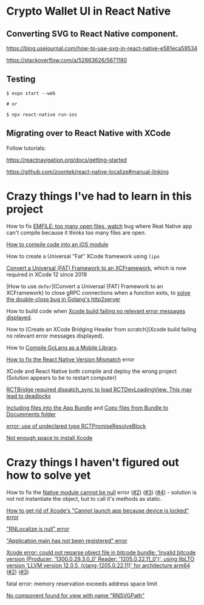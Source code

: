 
# Crypto Wallet UI in React Native


## Converting SVG to React Native component.

https://blog.usejournal.com/how-to-use-svg-in-react-native-e581eca59534

https://stackoverflow.com/a/52663626/5671180

## Testing

```console
$ expo start --web

# or

$ npx react-native run-ios
```

## Migrating over to React Native with XCode

Follow tutorials:

https://reactnavigation.org/docs/getting-started

https://github.com/zoontek/react-native-localize#manual-linking


# Crazy things I've had to learn in this project

How to fix [EMFILE: too many open files, watch](https://flaviocopes.com/react-native-emfile-too-many-open-files/) bug where Reat Native app can't compile because it thinks too many files are open.

[How to compile code into an iOS module](https://rlaguilar.com/posts/integrate-c-library-ios-project-swift/)

How to create a Universal "Fat" XCode framework using `lipo`

[Convert a Universal (FAT) Framework to an XCFramework](https://medium.com/strava-engineering/convert-a-universal-fat-framework-to-an-xcframework-39e33b7bd861), which is now required in XCode 12 since 2019

[How to use `defer`](Convert a Universal (FAT) Framework to an XCFramework) to close gRPC connections when a function exits, to [solve the double-close bug in Golang's http2server](https://stackoverflow.com/questions/70185866/react-native-native-module-looping-call-until-crash-on-ios)

How to build code when [Xcode build failing no relevant error messages displayed](https://stackoverflow.com/questions/64939141/xcode-build-failing-no-relevant-error-messages-displayed).

How to [Create an XCode Bridging Header from scratch](Xcode build failing no relevant error messages displayed).

How to [Compile GoLang as a Mobile Library](https://gaitatzis.medium.com/compile-golang-as-a-mobile-library-243e38590f23).

[How to fix the React Native Version Mismatch](https://blog.waldo.io/react-native-version-mismatch/) error

XCode and React Native both compile and deploy the wrong project (Solution appears to be to restart computer)

[RCTBridge required dispatch_sync to load RCTDevLoadingView. This may lead to deadlocks](https://stackoverflow.com/a/48903673/5671180)

[Including files into the App Bundle](https://www.wired-cat.com/entry/2020/04/24/230903) and [Copy files from Bundle to Documments folder](https://stackoverflow.com/a/54013269/5671180)

[error: use of undeclared type RCTPromiseResolveBlock](https://stackoverflow.com/questions/42577511/how-to-bridge-react-native-promise-to-swift)

[Not enough space to install Xcode](https://medium.com/geekculture/installing-xcode-with-not-enough-disk-space-available-b96c8f17115b)

# Crazy things I haven't figured out how to solve yet

How to fix the [Native module cannot be null](https://stackoverflow.com/questions/38698657/react-native-native-module-cannot-be-null) error ([#2](https://github.com/react-native-push-notification/ios/issues/43)) ([#3](https://johnnn.tech/q/reactnative-swift-nativemodule-for-ios-is-always-null/)) ([#4](https://stackoverflow.com/questions/68376713/swift-nativemodule-for-ios-is-always-null)) - solution is not not instantiate the object, but to call it's methods as static.


[How to get rid of Xcode's "Cannot launch app because device is locked" error](https://code2care.org/tutorial/unlock-your-iphone-to-continue-xcode-cannot-launch-app-on-iphone-because-the-device-is-locked)

["RNLocalize is null" error](https://stackoverflow.com/questions/61045191/how-to-resolve-a-nativemodule-rnlocalize-is-null-error-in-test)

["Application main has not been registered" error](https://stackoverflow.com/questions/49410115/application-main-has-not-been-registered)

[Xcode error: could not reparse object file in bitcode bundle: 'Invalid bitcode version (Producer: '1300.0.29.3.0_0' Reader: '1205.0.22.11_0')', using libLTO version 'LLVM version 12.0.5, (clang-1205.0.22.11)' for architecture arm64](https://stackoverflow.com/questions/63802570/invalid-bitcode-version-for-archiving-ios-app) ([#2](https://stackoverflow.com/questions/43215407/xcode-invalid-bitcode)) ([#3](https://stackoverflow.com/questions/53830088/could-not-reparse-object-file-in-bitcode-bundle-invalid-bitcode-version))

fatal error: memory reservation exceeds address space limit


[No component found for view with name "RNSVGPath"](https://github.com/react-native-svg/react-native-svg/issues/470)
